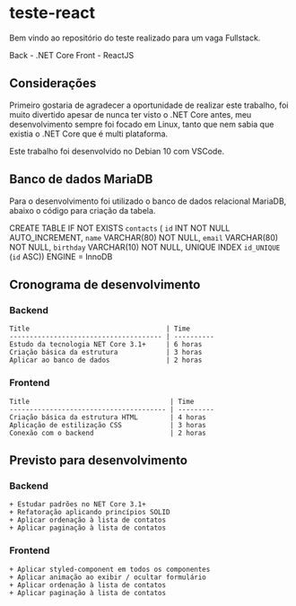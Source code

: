 # teste-react
  Bem vindo ao repositório do teste realizado para um vaga Fullstack.

  Back - .NET Core
  Front - ReactJS

## Considerações
  Primeiro gostaria de agradecer a oportunidade de realizar este trabalho, foi muito divertido
  apesar de nunca ter visto o .NET Core antes, meu desenvolvimento sempre foi focado em Linux, 
  tanto que nem sabia que existia o .NET Core que é multi plataforma.

  Este trabalho foi desenvolvido no Debian 10 com VSCode.

## Banco de dados MariaDB
  Para o desenvolvimento foi utilizado o banco de dados relacional MariaDB, abaixo o código para criação 
  da tabela.

  CREATE TABLE IF NOT EXISTS `contacts` (
    `id` INT NOT NULL AUTO_INCREMENT,
    `name` VARCHAR(80) NOT NULL,
    `email` VARCHAR(80) NOT NULL,
    `birthday` VARCHAR(10) NOT NULL,
    UNIQUE INDEX `id_UNIQUE` (`id` ASC))
  ENGINE = InnoDB


## Cronograma de desenvolvimento

  ### Backend

    Title                                  | Time    
    -------------------------------------- | ---------- 
    Estudo da tecnologia NET Core 3.1+     | 6 horas
    Criação básica da estrutura            | 3 horas
    Aplicar ao banco de dados              | 2 horas


  ### Frontend

    Title                                   | Time    
    --------------------------------------- | ---------
    Criação básica da estrutura HTML        | 4 horas
    Aplicação de estilização CSS            | 3 horas
    Conexão com o backend                   | 2 horas


## Previsto para desenvolvimento

  ### Backend
    + Estudar padrões no NET Core 3.1+
    + Refatoração aplicando princípios SOLID
    + Aplicar ordenação à lista de contatos
    + Aplicar paginação à lista de contatos

  ### Frontend
    + Aplicar styled-component em todos os componentes
    + Aplicar animação ao exibir / ocultar formulário
    + Aplicar ordenação à lista de contatos
    + Aplicar paginação à lista de contatos

  
